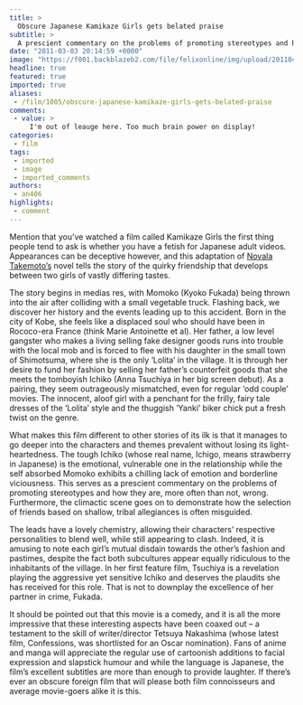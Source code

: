 ```yaml
---
title: >
  Obscure Japanese Kamikaze Girls gets belated praise
subtitle: >
  A prescient commentary on the problems of promoting stereotypes and how they are often wrong
date: "2011-03-03 20:14:59 +0000"
image: "https://f001.backblazeb2.com/file/felixonline/img/upload/201104220153-felix-r13_m.jpeg"
headline: true
featured: true
imported: true
aliases:
 - /film/1005/obscure-japanese-kamikaze-girls-gets-belated-praise
comments:
 - value: >
     I'm out of leauge here. Too much brain power on display!
categories:
 - film
tags:
 - imported
 - image
 - imported_comments
authors:
 - an406
highlights:
 - comment
---
```


Mention that you’ve watched a film called Kamikaze Girls the first thing people tend to ask is whether you have a fetish for Japanese adult videos. Appearances can be deceptive however, and this adaptation of [Novala Takemoto’s](http://en.wikipedia.org/wiki/Novala_Takemoto) novel tells the story of the quirky friendship that develops between two girls of vastly differing tastes.

The story begins in medias res, with Momoko (Kyoko Fukada) being thrown into the air after colliding with a small vegetable truck. Flashing back, we discover her history and the events leading up to this accident. Born in the city of Kobe, she feels like a displaced soul who should have been in Rococo-era France (think Marie Antoinette et al). Her father, a low level gangster who makes a living selling fake designer goods runs into trouble with the local mob and is forced to flee with his daughter in the small town of Shimotsuma, where she is the only ‘Lolita’ in the village. It is through her desire to fund her fashion by selling her father’s counterfeit goods that she meets the tomboyish Ichiko (Anna Tsuchiya in her big screen debut). As a pairing, they seem outrageously mismatched, even for regular ‘odd couple’ movies. The innocent, aloof girl with a penchant for the frilly, fairy tale dresses of the ‘Lolita’ style and the thuggish ’Yanki’ biker chick put a fresh twist on the genre.

What makes this film different to other stories of its ilk is that it manages to go deeper into the characters and themes prevalent without losing its light-heartedness. The tough Ichiko (whose real name, Ichigo, means strawberry in Japanese) is the emotional, vulnerable one in the relationship while the self absorbed Momoko exhibits a chilling lack of emotion and borderline viciousness. This serves as a prescient commentary on the problems of promoting stereotypes and how they are, more often than not, wrong. Furthermore, the climactic scene goes on to demonstrate how the selection of friends based on shallow, tribal allegiances is often misguided.

The leads have a lovely chemistry, allowing their characters’ respective personalities to blend well, while still appearing to clash. Indeed, it is amusing to note each girl’s mutual disdain towards the other’s fashion and pastimes, despite the fact both subcultures appear equally ridiculous to the inhabitants of the village. In her first feature film, Tsuchiya is a revelation playing the aggressive yet sensitive Ichiko and deserves the plaudits she has received for this role. That is not to downplay the excellence of her partner in crime, Fukada.

It should be pointed out that this movie is a comedy, and it is all the more impressive that these interesting aspects have been coaxed out – a testament to the skill of writer/director Tetsuya Nakashima (whose latest film, Confessions, was shortlisted for an Oscar nomination). Fans of anime and manga will appreciate the regular use of cartoonish additions to facial expression and slapstick humour and while the language is Japanese, the film’s excellent subtitles are more than enough to provide laughter. If there’s ever an obscure foreign film that will please both film connoisseurs and average movie-goers alike it is this.
